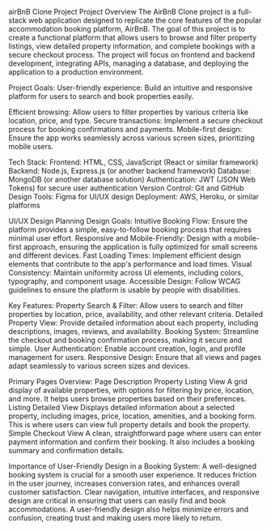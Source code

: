 airBnB Clone Project
Project Overview
The AirBnB Clone project is a full-stack web application designed to replicate the core features of the popular accommodation booking platform, AirBnB. The goal of this project is to create a functional platform that allows users to browse and filter property listings, view detailed property information, and complete bookings with a secure checkout process. The project will focus on frontend and backend development, integrating APIs, managing a database, and deploying the application to a production environment.

Project Goals:
User-friendly experience: Build an intuitive and responsive platform for users to search and book properties easily.

Efficient browsing: Allow users to filter properties by various criteria like location, price, and type.
Secure transactions: Implement a secure checkout process for booking confirmations and payments.
Mobile-first design: Ensure the app works seamlessly across various screen sizes, prioritizing mobile users.

Tech Stack:
Frontend: HTML, CSS, JavaScript (React or similar framework)
Backend: Node.js, Express.js (or another backend framework)
Database: MongoDB (or another database solution)
Authentication: JWT (JSON Web Tokens) for secure user authentication
Version Control: Git and GitHub
Design Tools: Figma for UI/UX design
Deployment: AWS, Heroku, or similar platforms

UI/UX Design Planning
Design Goals:
Intuitive Booking Flow: Ensure the platform provides a simple, easy-to-follow booking process that requires minimal user effort.
Responsive and Mobile-Friendly: Design with a mobile-first approach, ensuring the application is fully optimized for small screens and different devices.
Fast Loading Times: Implement efficient design elements that contribute to the app's performance and load times.
Visual Consistency: Maintain uniformity across UI elements, including colors, typography, and component usage.
Accessible Design: Follow WCAG guidelines to ensure the platform is usable by people with disabilities.

Key Features:
Property Search & Filter: Allow users to search and filter properties by location, price, availability, and other relevant criteria.
Detailed Property View: Provide detailed information about each property, including descriptions, images, reviews, and availability.
Booking System: Streamline the checkout and booking confirmation process, making it secure and simple.
User Authentication: Enable account creation, login, and profile management for users.
Responsive Design: Ensure that all views and pages adapt seamlessly to various screen sizes and devices.

Primary Pages Overview:
Page	Description
Property Listing View	A grid display of available properties, with options for filtering by price, location, and more. It helps users browse properties based on their preferences.
Listing Detailed View	Displays detailed information about a selected property, including images, price, location, amenities, and a booking form. This is where users can view full property details and book the property.
Simple Checkout View	A clean, straightforward page where users can enter payment information and confirm their booking. It also includes a booking summary and confirmation details.

Importance of User-Friendly Design in a Booking System:
A well-designed booking system is crucial for a smooth user experience. It reduces friction in the user journey, increases conversion rates, and enhances overall customer satisfaction. Clear navigation, intuitive interfaces, and responsive design are critical in ensuring that users can easily find and book accommodations. A user-friendly design also helps minimize errors and confusion, creating trust and making users more likely to return.
